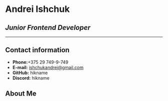 # Andrei Ishchuk
## *Junior Frontend Developer*
***
## Contact information
* **Phone:**+375 29 749-9-749
* **E-mail:** ishchukandrei@gmail.com
* **GitHub:** hikname
* **Discord:** hikname
## About Me